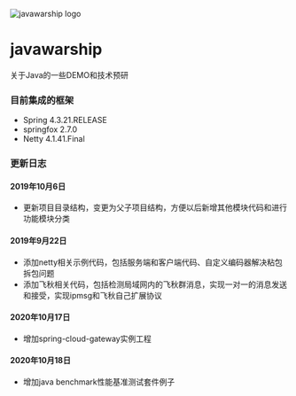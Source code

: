 ![javawarship logo](https://github.com/FlowerBirds/javawarship/blob/master/javawarship.png)
# javawarship
关于Java的一些DEMO和技术预研

### 目前集成的框架
* Spring 4.3.21.RELEASE
* springfox 2.7.0
* Netty 4.1.41.Final

### 更新日志

#### 2019年10月6日
* 更新项目目录结构，变更为父子项目结构，方便以后新增其他模块代码和进行功能模块分类

#### 2019年9月22日
* 添加netty相关示例代码，包括服务端和客户端代码、自定义编码器解决粘包拆包问题
* 添加飞秋相关代码，包括检测局域网内的飞秋群消息，实现一对一的消息发送和接受，实现ipmsg和飞秋自己扩展协议

#### 2020年10月17日
* 增加spring-cloud-gateway实例工程

#### 2020年10月18日
* 增加java benchmark性能基准测试套件例子

